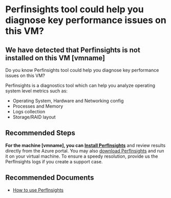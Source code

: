 <properties
    pageTitle="Perfinsights Not Installed"
    description="Perfinsights Not Installed"
    infoBubbleText="Install Perfinsights to run detailed Performance diagnostics reports"
    service="microsoft.compute"
    resource="virtualmachines"
    authors="MukeshNandaMS"
    ms.author="mnanda"
    displayOrder=""
    articleId="perfinsights-notinstalled-linux"
    diagnosticScenario="Perfinsights not installed"
    selfHelpType="diagnostics"
    supportTopicIds="32628264,32628261,32628277,32628275,32628268,32628270"
    resourceTags="linux"
    productPesIds="15571,15797,16454,16470,16342"
    cloudEnvironments="public, Fairfax, usnat, ussec"
	ownershipId="Compute_VirtualMachines"
/>

# Perfinsights tool could help you diagnose key performance issues on this VM?

## We have detected that Perfinsights is not installed on this VM **<!--$vmname-->[vmname]<!--/$vmname-->**
<!--issueDescription-->
Do you know Perfinsights tool could help you diagnose key performance issues on this VM? 
<!--/issueDescription-->

Perfinsights is a diagnostics tool which can help you analyze operating system level metrics such as:

* Operating System, Hardware and Networking config
* Processes and Memory
* Logs collection
* Storage/RAID layout

## **Recommended Steps**

**For the machine <!--$vmname-->[vmname]<!--/$vmname-->, you can [Install PerfInsights](data-blade:Microsoft_Azure_Compute.PerformanceDiagnosticsBlade.resourceId.$resourceId;data-blade-uri:{$domain}/#@microsoft.onmicrosoft.com/resource/{$resourceIdDecoded}/performanceDiagnostics)** and review results directly from the Azure portal. You may also [download PerfInsights](https://docs.microsoft.com/azure/virtual-machines/troubleshooting/performance-diagnostics#install-and-run-performance-diagnostics-on-your-vm) and run it on your virtual machine. To ensure a speedy resolution, provide us the PerfInsights logs if you create a support case. 

## **Recommended Documents**

* [How to use PerfInsights](https://docs.microsoft.com/azure/virtual-machines/troubleshooting/how-to-use-perfinsights)
